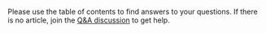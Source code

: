 Please use the table of contents to find answers to your questions. If there is no article, join the [Q&A discussion](https://github.com/Radiokot/photoprism-android-client/discussions/categories/q-a) to get help.